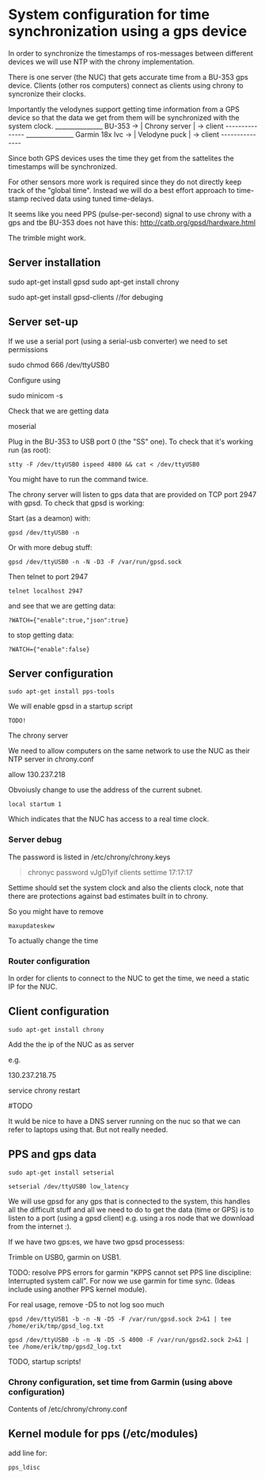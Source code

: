 # System configuration for time synchronization using a gps device

In order to synchronize the timestamps of ros-messages between
different devices we will use NTP with the chrony implementation.

There is one server (the NUC) that gets accurate time from a BU-353
gps device. Clients (other ros computers) connect as clients using
chrony to syncronize their clocks.

Importantly the velodynes support getting time information from a GPS
device so that the data we get from them will be synchronized with the
system clock.
           _______________
BU-353 -> | Chrony server | -> client
           ---------------
                   _______________
Garmin 18x lvc -> | Velodyne puck | -> client
                   ---------------

Since both GPS devices uses the time they get from the sattelites the
timestamps will be synchronized.

For other sensors more work is required since they do not directly keep
track of the "global time". Instead we will do a best effort approach
to time-stamp recived data using tuned time-delays.

It seems like you need PPS (pulse-per-second) signal to use chrony with
a gps and tbe BU-353 does not have this: http://catb.org/gpsd/hardware.html

The trimble might work.


## Server installation

sudo apt-get install gpsd
sudo apt-get install chrony

sudo apt-get install gpsd-clients //for debuging

## Server set-up

If we use a serial port (using a serial-usb converter) we need to set
permissions

   sudo chmod 666 /dev/ttyUSB0

Configure using

   sudo minicom -s

Check that we are getting data

   moserial

Plug in the BU-353 to USB port 0 (the "SS" one). To check that it's working run (as root):

    stty -F /dev/ttyUSB0 ispeed 4800 && cat < /dev/ttyUSB0
 
You might have to run the command twice.

The chrony server will listen to gps data that are provided on TCP port 2947
with gpsd. To check that gpsd is working:

Start (as a deamon) with:

    gpsd /dev/ttyUSB0 -n

Or with more debug stuff:

    gpsd /dev/ttyUSB0 -n -N -D3 -F /var/run/gpsd.sock

Then telnet to port 2947

    telnet localhost 2947

and see that we are getting data:

    ?WATCH={"enable":true,"json":true}

to stop getting data:

    ?WATCH={"enable":false}


## Server configuration

    sudo apt-get install pps-tools

We will enable gpsd in a startup script

    TODO!

The chrony server

We need to allow computers on the same network to use the NUC as their NTP 
server in chrony.conf

   allow 130.237.218

Obvoiusly change to use the address of the current subnet.

    local startum 1

Which indicates that the NUC has access to a real time clock.

### Server debug

The password is listed in /etc/chrony/chrony.keys

> chronyc
> password vJgD1yif 
> clients
> settime 17:17:17

Settime should set the system clock and also the clients clock, note that
there are protections against bad estimates built in to chrony. 

So you might have to remove 

    maxupdateskew

To actually change the time

### Router configuration

In order for clients to connect to the NUC to get the time, we need a static
IP for the NUC.

## Client configuration

    sudo apt-get install chrony

Add the the ip of the NUC as as server

e.g.

130.237.218.75

service chrony restart


#TODO

It wuld be nice to have a DNS server running on the nuc so that we 
can refer to laptops using that. But not really needed.



## PPS and gps data

    sudo apt-get install setserial

    setserial /dev/ttyUSB0 low_latency

We will use gpsd for any gps that is connected to the system, this
handles all the difficult stuff and all we need to do to get the data
(time or GPS) is to listen to a port (using a gpsd client) e.g. using 
a ros node that we download from the internet :).

If we have two gps:es, we have two gpsd processess:

Trimble on USB0, garmin on USB1.

TODO: resolve PPS errors for garmin "KPPS cannot set PPS line discipline: Interrupted system call". For now we use garmin for time sync. (Ideas include using another PPS kernel module).

For real usage, remove -D5 to not log soo much

    gpsd /dev/ttyUSB1 -b -n -N -D5 -F /var/run/gpsd.sock 2>&1 | tee /home/erik/tmp/gpsd_log.txt

    gpsd /dev/ttyUSB0 -b -n -N -D5 -S 4000 -F /var/run/gpsd2.sock 2>&1 | tee /home/erik/tmp/gpsd2_log.txt

TODO, startup scripts!

### Chrony configuration, set time from Garmin (using above configuration)

Contents of /etc/chrony/chrony.conf

## Kernel module for pps (/etc/modules)

add line for:

    pps_ldisc

